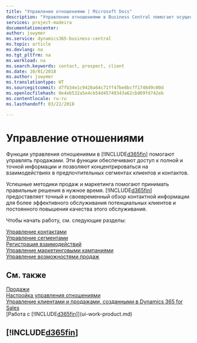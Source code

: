 ```yaml
---
title: "Управление отношениями | Microsoft Docs"
description: "Управление отношениями в Business Central помогает осуществлять продажи и предоставляет доступ к информации о контактах и потенциальных клиентах для эффективного обслуживания клиентов."
services: project-madeira
documentationcenter: 
author: jswymer
ms.service: dynamics365-business-central
ms.topic: article
ms.devlang: na
ms.tgt_pltfrm: na
ms.workload: na
ms.search.keywords: contact, prospect, client
ms.date: 10/01/2018
ms.author: jswymer
ms.translationtype: HT
ms.sourcegitcommit: d7fb34e1c9428a64c71ff47be8bcff174649c00d
ms.openlocfilehash: 0e4eb532a5e4cb54d45740343a62cbd69fd742eb
ms.contentlocale: ru-ru
ms.lasthandoff: 03/22/2018

---
```

# <a name="managing-relationships"></a>Управление отношениями
Функции управления отношениями в [!INCLUDE[d365fin](includes/d365fin_md.md)] помогают управлять продажами. Эти функции обеспечивают доступ к полной и точной информации и позволяют концентрироваться на взаимодействиях в предпочтительных сегментах клиентов и контактов.

Успешные методики продаж и маркетинга помогают принимать правильные решения в нужное время. [!INCLUDE[d365fin](includes/d365fin_md.md)] предоставляет точный и своевременный обзор контактной информации для более эффективного обслуживания потенциальных клиентов и постоянного повышения качества этого обслуживания.

Чтобы начать работу, см. следующие разделы:

[Управление контактами](marketing-contacts.md)  
[Управление сегментами](marketing-segments.md)  
[Регистрация взаимодействий](marketing-interactions.md)  
[Управление маркетинговыми кампаниями](marketing-campaigns.md)  
[Управление возможностями продаж](marketing-manage-sales-opportunities.md)

## <a name="see-also"></a>См. также
[Продажи](sales-manage-sales.md)  
[Настройка управления отношениями](marketing-setup-marketing.md)  
[Управление клиентами и продажами, созданными в Dynamics 365 for Sales](marketing-integrate-dynamicscrm.md)  
[Работа с [!INCLUDE[d365fin](includes/d365fin_md.md)]](ui-work-product.md)  

## [!INCLUDE[d365fin](includes/free_trial_md.md)]  
 

